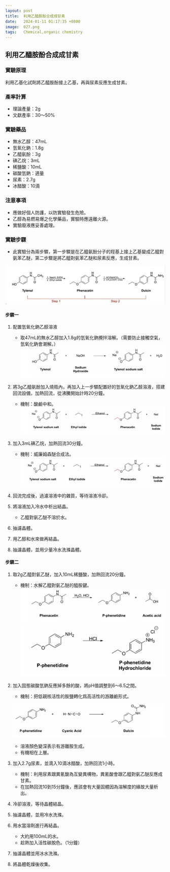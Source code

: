 ```yaml
---
layout: post
title:  利用乙醯胺酚合成成甘素
date:   2024-01-11 01:17:35 +0800
image:  027.png
tags:   Chemical,organic chemistry
--- 
```

## 利用乙醯胺酚合成成甘素

### 實驗原理
利用乙基化試劑將乙醯胺酚接上乙基，再與尿素反應生成甘素。

### 產率計算
- 理論產量：2g
- 文獻產率：30～50%

### 實驗藥品
- 無水乙醇：47mL
- 氫氧化鈉：1.8g
- 乙醯氨酚：3g
- 碘乙烷：3mL
- 稀鹽酸：10mL
- 碳酸氫鈉：適量
- 尿素：2.7g
- 冰醋酸：10滴

### 注意事項
- 應做好個人防護，以防實驗發生危險。
- 乙醇為易燃易爆之化學藥品，實驗時應遠離火源。
- 實驗廢液應妥善處理。

### 實驗步驟

- 此實驗分為兩步驟，第一步驟是在乙醯氨酚分子的羥基上接上乙基變成乙醯對氨苯乙醚，第二步驟是將乙醯對氨苯乙醚和尿素反應，生成甘素。

![Alt text](/images/006.png)

#### 步驟一

1. 配置氫氧化鈉乙醇溶液
   - 取47mL的無水乙醇加入1.8g的氫氧化鈉攪拌溶解。（需要防止接觸空氣，氫氧化鈉會潮解。）
   ![Alt text](/images/007.png)

2. 將3g乙醯氨酚加入燒瓶內，再加入上一步驟配置好的氫氧化鈉乙醇溶液，搭建回流設備，加熱回流，從沸騰開始計時20分鐘。
   - 機制：酸鹼中和。
   ![Alt text](/images/008.png)

3. 加入3mL碘乙烷，加熱回流30分鐘。
   - 機制：威廉姆森醚合成法。
  ![Alt text](/images/026.png)


4. 回流完成後，過濾溶液中的雜質，等待溶液冷卻。
5. 將溶液加入冷水中析出結晶。
   - 乙醯對氨乙醚不溶於水。
6. 抽濾晶體。
7. 用乙醇和水來做再結晶。
8. 抽濾晶體，並用少量冷水洗滌晶體。

#### 步驟二

1. 取2g乙醯對氨乙醚，加入10mL稀鹽酸，加熱回流20分鐘。
   - 機制：水解乙醯對氨乙醚的醯胺鍵。
    ![Alt text](/images/009.png)
   ![Alt text](/images/010.png)

2. 加入固態碳酸氫鈉反應掉多餘的酸，將pH值調整到6～6.5之間。
   - 機制：把低親核活性的胺鹽轉化爲高活性的游離鹼形式。

   ![Alt text](/images/011.png)

   - 溶液顏色變深表示有游離胺生成。
   - 有機相在上層。

3. 加入2.7g尿素，並滴入10滴冰醋酸，加熱回流1小時。
   - 機制：利用尿素跟異氰酸為互變異構物，異氰酸會跟乙醯對氨乙醚反應成甘素。
   - 在加熱回流10到15分鐘後，應該會有大量固體因為溶解度的緣故大量析出。
4. 冷卻溶液，等待晶體結晶。
5. 抽濾晶體，並用冷水洗滌。
6. 用水當溶劑進行再結晶。
   - 大約用100mL的水。
   - 趁熱加入活性碳脫色。（1分鐘）
7. 抽濾晶體並用冰水洗滌。
8. 將晶體乾燥後收集。
